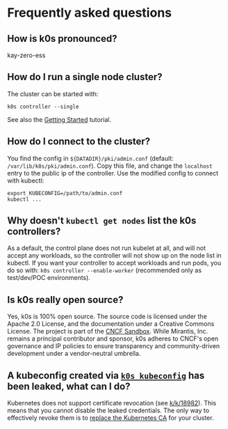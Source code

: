 <!--
SPDX-FileCopyrightText: 2020 k0s authors

SPDX-License-Identifier: CC-BY-SA-4.0
-->

# Frequently asked questions

## How is k0s pronounced?

kay-zero-ess

## How do I run a single node cluster?

The cluster can be started with:

```shell
k0s controller --single
```

See also the [Getting Started](https://docs.k0sproject.io/stable/install/) tutorial.

## How do I connect to the cluster?

You find the config in `${DATADIR}/pki/admin.conf` (default: `/var/lib/k0s/pki/admin.conf`). Copy this file, and change the `localhost` entry to the public ip of the controller. Use the modified config to connect with kubectl:

```shell
export KUBECONFIG=/path/to/admin.conf
kubectl ...
```

## Why doesn't `kubectl get nodes` list the k0s controllers?

As a default, the control plane does not run kubelet at all, and will not accept any workloads, so the controller will not show up on the node list in kubectl. If you want your controller to accept workloads and run pods, you do so with:
`k0s controller --enable-worker` (recommended only as test/dev/POC environments).

## Is k0s really open source?

Yes, k0s is 100% open source. The source code is licensed under the Apache 2.0
License, and the documentation under a Creative Commons License. The project is
part of the [CNCF Sandbox]. While Mirantis, Inc. remains a principal contributor
and sponsor, k0s adheres to CNCF's open governance and IP policies to ensure
transparency and community-driven development under a vendor-neutral umbrella.

[CNCF Sandbox]: https://www.cncf.io/sandbox-projects/

## A kubeconfig created via [`k0s kubeconfig`](../cli/k0s_kubeconfig.md) has been leaked, what can I do?

Kubernetes does not support certificate revocation (see [k/k/18982]). This means
that you cannot disable the leaked credentials. The only way to effectively
revoke them is to [replace the Kubernetes CA] for your cluster.

[k/k/18982]: https://github.com/kubernetes/kubernetes/issues/18982
[replace the Kubernetes CA]: certificate-authorities.md#replacing-the-kubernetes-ca-and-sa-key-pair
